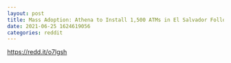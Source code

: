 ```yaml
--- 
layout: post 
title: Mass Adoption: Athena to Install 1,500 ATMs in El Salvador Following Bitcoin Law 
date: 2021-06-25 1624619056 
categories: reddit 
--- 
```

https://redd.it/o7lgsh